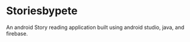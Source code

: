 # Storiesbypete
An android Story reading application built using android studio, java, and firebase.
